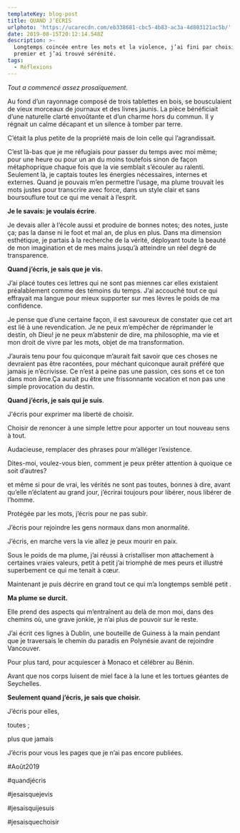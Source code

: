 ```yaml
---
templateKey: blog-post
title: QUAND J’ECRIS
urlphoto: 'https://ucarecdn.com/eb338681-cbc5-4b83-ac3a-4d803121ac5b/'
date: 2019-08-15T20:12:14.548Z
description: >-
  Longtemps coincée entre les mots et la violence, j’ai fini par choisir le
  premier et j’ai trouvé sérénité.
tags:
  - Réflexions
---
```

_Tout a commencé assez prosaïquement._

Au fond d’un rayonnage composé de trois tablettes en bois, se bousculaient de vieux morceaux de journaux et des livres jaunis. La pièce bénéficiait d’une naturelle clarté envoûtante et d’un charme hors du commun. Il y régnait un calme décapant et un silence à tomber par terre.

C’était la plus petite de la propriété mais de loin celle qui l’agrandissait.

C’est là-bas que je me réfugiais pour passer du temps avec moi même; pour une heure ou pour un an du moins toutefois sinon de façon métaphoprique chaque fois que la vie semblait s’écouler au ralenti. Seulement là, je captais toutes les énergies nécessaires, internes et externes. Quand je pouvais m’en permettre l’usage, ma plume trouvait les mots justes pour transcrire avec force, dans un style clair et sans boursouflure tout ce qui me venait à l’esprit.

**Je le savais: je voulais écrire**. 

Je devais aller à l’école aussi et produire de bonnes notes; des notes, juste ça; pas la danse ni le foot et mal an, de plus en plus. Dans ma dimension esthétique, je partais à la recherche de la vérité, déployant toute la beauté de mon imagination et de mes mains jusqu’à atteindre un réel degré de transparence.

**Quand j’écris, je sais que je vis.**

J’ai placé toutes ces lettres qui ne sont pas miennes car elles existaient préalablement comme des témoins du temps. J’ai accouché tout ce qui effrayait ma langue pour mieux supporter sur mes lèvres le poids de ma confidence.

Je pense que d’une certaine façon, il est savoureux de constater que cet art est lié à une revendication. Je ne peux m’empêcher de réprimander le destin, oh Dieu! je ne peux m’abstenir de dire, ma philosophie, ma vie et mon droit de vivre par les mots, objet de ma transformation. 

J’aurais tenu pour fou quiconque m’aurait fait savoir que ces choses ne devraient pas être racontées, pour méchant quiconque aurait préféré que jamais je n’écrivisse. Ce n’est à peine pas une passion, ces sons et ce ton dans mon âme.Ça aurait pu être une frissonnante vocation et non pas une simple provocation du destin.

 **Quand j’écris, je sais qui je suis**.

J'écris  pour exprimer ma liberté de choisir.

Choisir de renoncer à une simple lettre pour apporter un tout nouveau sens à tout.

Audacieuse, remplacer des phrases pour m’alléger l’existence.

Dites-moi, voulez-vous bien, comment je peux prêter attention à quoique ce soit d’autres?

et même si pour de vrai, les vérités ne sont pas toutes, bonnes à dire, avant qu’elle n’éclatent au grand jour, j’écrirai toujours pour libérer, nous libérer de l’homme. 

Protégée par les mots, j’écris pour ne pas subir.

J’écris pour rejoindre les gens normaux dans mon anormalité.

J’écris, en marche vers la vie allez je peux mourir en paix.

Sous le poids de ma plume, j’ai réussi à cristalliser mon attachement à certaines vraies valeurs, petit à petit j’ai triomphé de mes peurs et illustré superbement ce qui me tenait à cœur.

Maintenant je puis décrire en grand tout ce qui m’a longtemps semblé petit .

**Ma plume se durcit.**

Elle prend des aspects qui m’entraînent au delà de mon moi, dans des chemins où, une grave jonkie, je n’ai plus de pouvoir sur le reste.

J’ai écrit ces lignes à Dublin, une bouteille de Guiness à la main pendant que je traversais le chemin du paradis en Polynésie avant de rejoindre Vancouver. 

Pour plus tard, pour acquiescer à Monaco et célébrer au Bénin.

Avant que nos corps luisent de miel face à la lune et les tortues géantes de Seychelles.

**Seulement quand j’écris, je sais que choisir.**

J’écris pour elles, 

toutes ; 

plus que jamais

J’écris pour vous les pages que je n’ai pas encore publiées.

\#Août2019

\#quandjécris

\#jesaisquejevis

\#jesaisquijesuis

\#jesaisquechoisir
